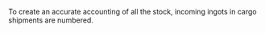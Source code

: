 To create an accurate accounting of all the stock, incoming ingots in cargo shipments are numbered.
